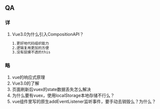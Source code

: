 

## QA

### 详

1. Vue3.0为什么引入CompositionAPI？

   ```txt
   1.更好地代码组织能力
   2.逻辑复用更加的方便
   3.没有捉摸不透的this
   ```

   

### 略

1. vue的响应式原理
2. Vue3.0的了解
3. 页面刷新后vuex的state数据丢失怎么解决
4. 为什么要有vuex，使用localStorage本地存储不行么？
5. vue组件里写的原生addEventListener监听事件，要手动去销毁么？为什么？

